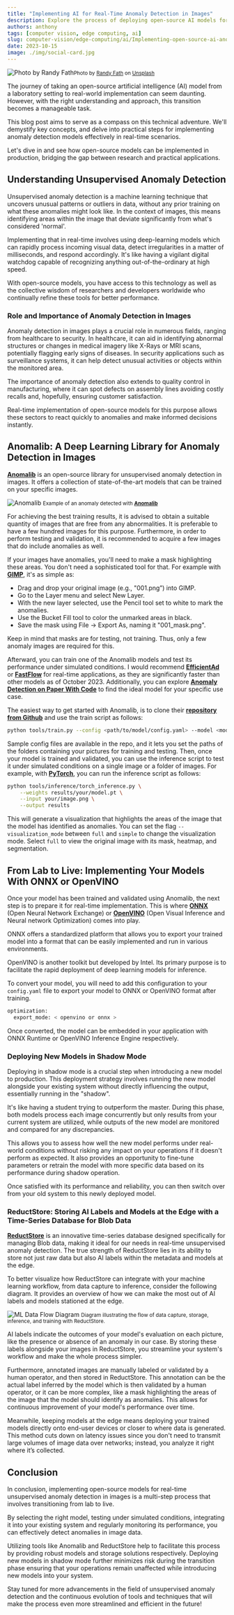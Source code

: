 ```yaml
---
title: "Implementing AI for Real-Time Anomaly Detection in Images"
description: Explore the process of deploying open-source AI models for real-time image anomaly detection, bridging the gap between research and practical applications.
authors: anthony
tags: [computer vision, edge computing, ai]
slug: computer-vision/edge-computing/ai/Implementing-open-source-ai-anomaly-detection
date: 2023-10-15
image: ./img/social-card.jpg
---
```


![Photo by Randy Fath](./img/randy-fath-chess.webp)<small>Photo by <a href="https://unsplash.com/@randyfath?utm_content=creditCopyText&utm_medium=referral&utm_source=unsplash" target="_blank" rel="noopener noreferrer">Randy Fath</a> on <a href="https://unsplash.com/photos/G1yhU1Ej-9A?utm_content=creditCopyText&utm_medium=referral&utm_source=unsplash" target="_blank" rel="noopener noreferrer">Unsplash</a></small>


The journey of taking an open-source artificial intelligence (AI) model from a laboratory setting to real-world implementation can seem daunting. However, with the right understanding and approach, this transition becomes a manageable task. 

This blog post aims to serve as a compass on this technical adventure. We'll demystify key concepts, and delve into practical steps for implementing anomaly detection models effectively in real-time scenarios.

Let's dive in and see how open-source models can be implemented in production, bridging the gap between research and practical applications.

<!--truncate-->

## Understanding Unsupervised Anomaly Detection

Unsupervised anomaly detection is a machine learning technique that uncovers unusual patterns or outliers in data, without any prior training on what these anomalies might look like. In the context of images, this means identifying areas within the image that deviate significantly from what's considered 'normal'. 

Implementing that in real-time involves using deep-learning models which can rapidly process incoming visual data, detect irregularities in a matter of milliseconds, and respond accordingly. It's like having a vigilant digital watchdog capable of recognizing anything out-of-the-ordinary at high speed. 

With open-source models, you have access to this technology as well as the collective wisdom of researchers and developers worldwide who continually refine these tools for better performance.

### Role and Importance of Anomaly Detection in Images

Anomaly detection in images plays a crucial role in numerous fields, ranging from healthcare to security. In healthcare, it can aid in identifying abnormal structures or changes in medical imagery like X-Rays or MRI scans, potentially flagging early signs of diseases. In security applications such as surveillance systems, it can help detect unusual activities or objects within the monitored area. 

The importance of anomaly detection also extends to quality control in manufacturing, where it can spot defects on assembly lines avoiding costly recalls and, hopefully, ensuring customer satisfaction. 

Real-time implementation of open-source models for this purpose allows these sectors to react quickly to anomalies and make informed decisions instantly.

## Anomalib: A Deep Learning Library for Anomaly Detection in Images

[**Anomalib**](https://github.com/openvinotoolkit/anomalib) is an open-source library for unsupervised anomaly detection in images. It offers a collection of state-of-the-art models that can be trained on your specific images.

![Anomalib](./img/anomalib_image_example.webp)
<small>Example of an anomaly detected with [**Anomalib**](https://github.com/openvinotoolkit/anomalib)</small>

For achieving the best training results, it is advised to obtain a suitable quantity of images that are free from any abnormalities. It is preferable to have a few hundred images for this purpose. Furthermore, in order to perform testing and validation, it is recommended to acquire a few images that do include anomalies as well.

If your images have anomalies, you'll need to make a mask highlighting these areas. You don't need a sophisticated tool for that. For example with [**GIMP**](https://www.gimp.org/), it's as simple as:
- Drag and drop your original image (e.g., "001.png”) into GIMP.
- Go to the Layer menu and select New Layer.
- With the new layer selected, use the Pencil tool set to white to mark the anomalies.
- Use the Bucket Fill tool to color the unmarked areas in black.
- Save the mask using File -> Export As, naming it "001_mask.png".

Keep in mind that masks are for testing, not training. Thus, only a few anomaly images are required for this.

Afterward, you can train one of the Anomalib models and test its performance under simulated conditions. I would recommend [**EfficientAd**](https://arxiv.org/abs/2303.14535) or [**FastFlow**](https://arxiv.org/abs/2111.07677) for real-time applications, as they are significantly faster than other models as of October 2023. Additionally, you can explore [**Anomaly Detection on Paper With Code**](https://paperswithcode.com/task/anomaly-detection) to find the ideal model for your specific use case.

The easiest way to get started with Anomalib, is to clone their [**repository from Github**](https://github.com/openvinotoolkit/anomalib) and use the train script as follows:

```bash
python tools/train.py --config <path/to/model/config.yaml> --model <model name>
```

Sample config files are available in the repo, and it lets you set the paths of the folders containing your pictures for training and testing. Then, once your model is trained and validated, you can use the inference script to test it under simulated conditions on a single image or a folder of images. For example, with [**PyTorch**](https://pytorch.org/), you can run the inference script as follows:

```bash
python tools/inference/torch_inference.py \
    --weights results/your/model.pt \
    --input your/image.png \
    --output results
```

This will generate a visualization that highlights the areas of the image that the model has identified as anomalies. You can set the flag `--visualization_mode` between `full` and `simple` to change the visualization mode. Select `full` to view the original image with its mask, heatmap, and segmentation.

## From Lab to Live: Implementing Your Models With ONNX or OpenVINO

Once your model has been trained and validated using Anomalib, the next step is to prepare it for real-time implementation. This is where [**ONNX**](https://onnx.ai/) (Open Neural Network Exchange) or [**OpenVINO**](https://www.intel.com/content/www/us/en/developer/tools/openvino-toolkit/overview.html) (Open Visual Inference and Neural network Optimization) comes into play.

ONNX offers a standardized platform that allows you to export your trained model into a format that can be easily implemented and run in various environments.

OpenVINO is another toolkit but developed by Intel. Its primary purpose is to facilitate the rapid deployment of deep learning models for inference.

To convert your model, you will need to add this configuration to your `config.yaml` file to export your model to ONNX or OpenVINO format after training.

```bash
optimization:
  export_mode: < openvino or onnx >
```

Once converted, the model can be embedded in your application with ONNX Runtime or OpenVINO Inference Engine respectively.

### Deploying New Models in Shadow Mode

Deploying in shadow mode is a crucial step when introducing a new model to production. This deployment strategy involves running the new model alongside your existing system without directly influencing the output, essentially running in the "shadow". 

It's like having a student trying to outperform the master. During this phase, both models process each image concurrently but only results from your current system are utilized, while outputs of the new model are monitored and compared for any discrepancies. 

This allows you to assess how well the new model performs under real-world conditions without risking any impact on your operations if it doesn't perform as expected. It also provides an opportunity to fine-tune parameters or retrain the model with more specific data based on its performance during shadow operation. 

Once satisfied with its performance and reliability, you can then switch over from your old system to this newly deployed model.

### ReductStore: Storing AI Labels and Models at the Edge with a Time-Series Database for Blob Data

[**ReductStore**](https://www.reduct.store/) is an innovative time-series database designed specifically for managing Blob data, making it ideal for our needs in real-time unsupervised anomaly detection. The true strength of ReductStore lies in its ability to store not just raw data but also AI labels within the metadata and models at the edge.

To better visualize how ReductStore can integrate with your machine learning workflow, from data capture to inference, consider the following diagram. It provides an overview of how we can make the most out of AI labels and models stationed at the edge.

![ML Data Flow Diagram](./img/reductai.webp)
<small>Diagram illustrating the flow of data capture, storage, inference, and training with ReductStore.</small>

AI labels indicate the outcomes of your model's evaluation on each picture, like the presence or absence of an anomaly in our case. By storing these labels alongside your images in ReductStore, you streamline your system's workflow and make the whole process simpler.

Furthermore, annotated images are manually labeled or validated by a human operator, and then stored in ReductStore. This annotation can be the actual label inferred by the model which is then validated by a human operator, or it can be more complex, like a mask highlighting the areas of the image that the model should identify as anomalies. This allows for continuous improvement of your model's performance over time.

Meanwhile, keeping models at the edge means deploying your trained models directly onto end-user devices or closer to where data is generated. This method cuts down on latency issues since you don't need to transmit large volumes of image data over networks; instead, you analyze it right where it’s collected. 

## Conclusion

In conclusion, implementing open-source models for real-time unsupervised anomaly detection in images is a multi-step process that involves transitioning from lab to live. 

By selecting the right model, testing under simulated conditions, integrating it into your existing system and regularly monitoring its performance, you can effectively detect anomalies in image data. 

Utilizing tools like Anomalib and ReductStore help to facilitate this process by providing robust models and storage solutions respectively. Deploying new models in shadow mode further minimizes risk during the transition phase ensuring that your operations remain unaffected while introducing new models into your system. 

Stay tuned for more advancements in the field of unsupervised anomaly detection and the continuous evolution of tools and techniques that will make the process even more streamlined and efficient in the future!